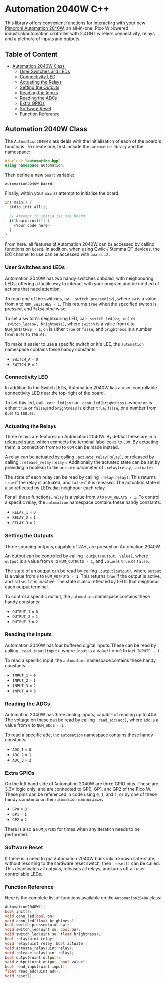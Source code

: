 
# Automation 2040W C++<!-- omit in toc -->

This library offers convenient functions for interacting with your new [Pimoroni Automation 2040W](https://shop.pimoroni.com/products/automation-2040-w), an all-in-one, Pico W powered industrial/automation controller with 2.4GHz wireless connectivity, relays and a plethora of inputs and outputs.

## Table of Content
- [Automation 2040W Class](#automation-2040w-class)
  - [User Switches and LEDs](#user-switches-and-leds)
  - [Connectivity LED](#connectivity-led)
  - [Actuating the Relays](#actuating-the-relays)
  - [Setting the Outputs](#setting-the-outputs)
  - [Reading the Inputs](#reading-the-inputs)
  - [Reading the ADCs](#reading-the-adcs)
  - [Extra GPIOs](#extra-gpios)
  - [Software Reset](#software-reset)
  - [Function Reference](#function-reference)


## Automation 2040W Class

The `Automation2040W` class deals with the initialisation of each of the board's functions. To create one, first include the `automation` library and the namespace:

```c++
#include "automation.hpp"
using namespace automation;
```

Then define a new `board` variable:
```c++
Automation2040W board;
```

Finally, within your `main()` attempt to initialise the board:

```c++
int main() {
  stdio_init_all();

  // Attempt to initialise the board
  if(board.init()) {
    <Your code here>
  }
}
```

From here, all features of Automation 2040W can be accessed by calling functions on `board`. In addition, when using Qwiic / Stemma QT devices, the I2C channel to use can be accessed with `board.i2c`.


### User Switches and LEDs

Automation 2040W has two handy switches onboard, with neighbouring LEDs, offering a tactile way to interact with your program and be notified of actions that need attention.

To read one of the switches, call `.switch_pressed(sw)`, where `sw` is a value from `0` to `NUM_SWITCHES - 1`. This returns `true` when the specified switch is pressed, and `false` otherwise.

To set a switch's neighbouring LED, call `.switch_led(sw, on)` or `.switch_led(sw, brightness)`, where `switch` is a value from `0` to `NUM_SWITCHES - 1`, `on` is either `true` or `false`, and `brightness` is a number from `0.0f` to `100.0f`.


To make it easier to use a specific switch or it's LED, the `automation` namespace contains these handy constants:
* `SWITCH_A` = `0`
* `SWITCH_B` = `1`


### Connectivity LED

In addition to the Switch LEDs, Automation 2040W has a user-controllable connectivity LED near the top-right of the board.

To set this led, call `.conn_led(on)` or `.conn_led(brightness)`, where `on` is either `true` or `false`,and `brightness` is either `true`, `false`, or a number from `0.0f` to `100.0f`.


### Actuating the Relays

Three relays are featured on Automation 2040W. By default these are in a released state, which connects the terminal labelled `NC` to `COM`. By actuating them, a connection from `NO` to `COM` can be made instead.

A relay can be actuated by calling `.actuate_relay(relay)`, or released by calling `.release_relay(relay)`. Additionally the actuated state can be set by providing a boolean to the `actuate` parameter of `.relay(relay, actuate)`.

The state of each relay can be read by calling `.relay(relay)`. This returns `true` if the relay is actuated, and `false` if it is released. The actuation state is also reflected by LEDs that neighbour each relay.

For all these functions, `relay` is a value from `0` to `NUM_RELAYS - 1`. To control a specific relay, the `automation` namespace contains these handy constants:
* `RELAY_1` = `0`
* `RELAY_2` = `1`
* `RELAY_3` = `2`


### Setting the Outputs

Three sourcing outputs, capable of 2A+, are present on Automation 2040W.

An output can be controlled by calling `.output(output, value)`, where `output` is a value from `0` to `NUM_OUTPUTS - 1`, and `value` is `true` or `false`.

The state of an output can be read by calling `.output(output)`, where `output` is a value from `0` to `NUM_OUTPUTS - 1`. This returns `true` if the output is active, and `false` if it is inactive. The state is also reflected by LEDs that neighbour each output terminal.

To control a specific output, the `automation` namespace contains these handy constants:
* `OUTPUT_1` = `0`
* `OUTPUT_2` = `1`
* `OUTPUT_3` = `2`


### Reading the Inputs

Automation 2040W has four buffered digital inputs. These can be read by calling `.read_input(input)`, where `input` is a value from `0` to `NUM_INPUTS - 1`.

To read a specific input, the `automation` namespace contains these handy constants:
* `INPUT_1` = `0`
* `INPUT_2` = `1`
* `INPUT_3` = `2`
* `INPUT_4` = `3`


### Reading the ADCs

Automation 2040W has three analog inputs, capable of reading up to 40V. The voltage on these can be read by calling `.read_adc(adc)`, where `adc` is a value from `0` to `NUM_ADCS - 1`.

To read a specific adc, the `automation` namespace contains these handy constants:
* `ADC_1` = `0`
* `ADC_2` = `1`
* `ADC_3` = `2`


### Extra GPIOs

On the left hand side of Automation 2040W are three GPIO pins. These are 3.3V logic only, and are connected to GP0, GP1, and GP2 of the Pico W. These pins can be referenced in code using `0`, `1`, and `2`, or by one of these handy constants on the `automation` namespace:
* `GP0` = `0`
* `GP1` = `1`
* `GP2` = `2`

There is also a `NUM_GPIOS` for times when any iteration needs to be performed.


### Software Reset

If there is a need to put Automation 2040W back into a known safe-state, without resorting to the hardware reset switch, then `.reset()` can be called. This deactivates all outputs, releases all relays, and turns off all user-controllable LEDs.


### Function Reference

Here is the complete list of functions available on the `Automation2040W` class:

```c++
Automation2040W();
bool init();
void conn_led(bool on);
void conn_led(float brightness);
bool switch_pressed(uint sw);
void switch_led(uint sw, bool on);
void switch_led(uint sw, float brightness);
bool relay(uint relay);
void relay(uint relay, bool actuate);
void actuate_relay(uint relay);
void release_relay(uint relay);
bool output(uint output);
void output(uint output, bool value);
bool read_input(uint input);
float read_adc(uint adc);
void reset();
```